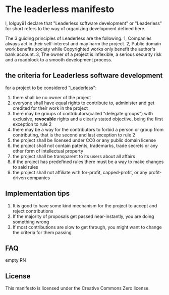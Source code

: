 # The leaderless manifesto
I, lolguy91 declare that "Leaderless software development" or "Leaderless" for short refers to the way of organizing development defined here.

The 3 guiding principles of Leaderless are the following:
1, Companies always act in their self-interest and may harm the project.
2, Public domain work benefits society while Copyrighted works only benefit the author's bank account.
3, The owner of a project is inflexible, a serious security risk and a roadblock to a smooth development process.

## the criteria for Leaderless software development
for a project to be considered "Leaderless":
1. there shall be no owner of the project
2. everyone shall have equal rights to contribute to, administer and get credited for their work in the project
3. there may be groups of contributors(called "delegate groups") with exclusive, **revocable** rights and a clearly stated objective, being the first exception to rule 2
4. there may be a way for the contributors to forbid a person or group from contributing, that is the second and last exception to rule 2
5. the project shall be licensed under CC0 or any public domain license
6. the project shall not contain patents, trademarks, trade secrets or any other form of intellectual property
7. the project shall be transparent to its users about all affairs
8. if the project has predefined rules there must be a way to make changes to said rules
9. the project shall not affiliate with for-profit, capped-profit, or any profit-driven companies

## Implementation tips

1. It is good to have some kind mechanism for the project to accept and reject contributions
2. If the majority of proposals get passed near-instantly, you are doing something wrong
3. If most contributions are slow to get through, you might want to change the criteria for them passing

## FAQ
empty RN

## License
This manifesto is licensed under the Creative Commons Zero license.